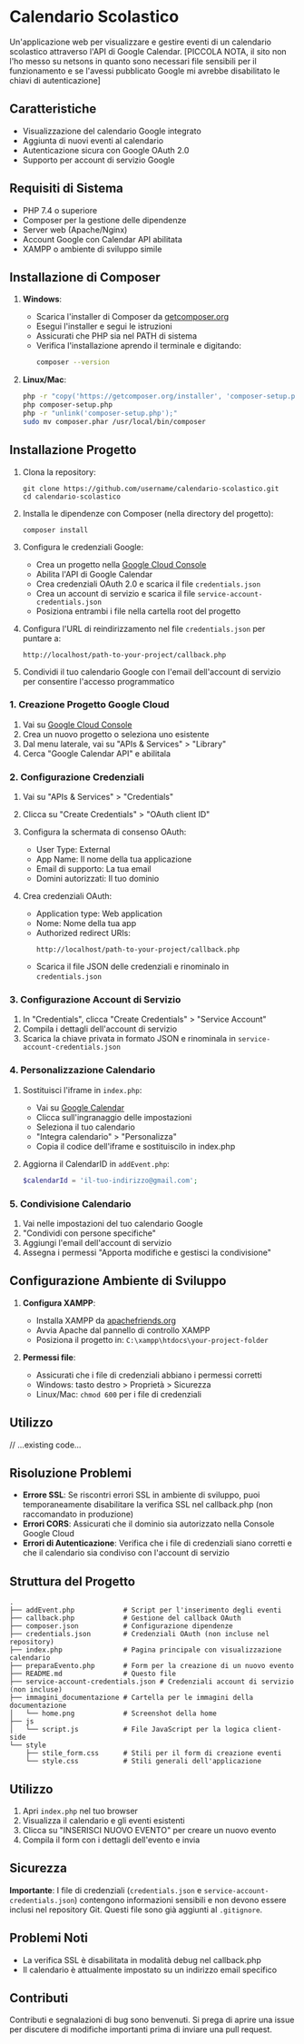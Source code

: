 # Calendario Scolastico

Un'applicazione web per visualizzare e gestire eventi di un calendario scolastico attraverso l'API di Google Calendar.
[PICCOLA NOTA, il sito non l'ho messo su netsons in quanto sono necessari file sensibili per il funzionamento e se l'avessi pubblicato Google mi avrebbe disabilitato le chiavi di autenticazione]

## Caratteristiche

- Visualizzazione del calendario Google integrato
- Aggiunta di nuovi eventi al calendario
- Autenticazione sicura con Google OAuth 2.0
- Supporto per account di servizio Google

## Requisiti di Sistema

- PHP 7.4 o superiore
- Composer per la gestione delle dipendenze
- Server web (Apache/Nginx)
- Account Google con Calendar API abilitata
- XAMPP o ambiente di sviluppo simile

## Installazione di Composer

1. **Windows**:
   - Scarica l'installer di Composer da [getcomposer.org](https://getcomposer.org/download/)
   - Esegui l'installer e segui le istruzioni
   - Assicurati che PHP sia nel PATH di sistema
   - Verifica l'installazione aprendo il terminale e digitando:
     ```bash
     composer --version
     ```

2. **Linux/Mac**:
   ```bash
   php -r "copy('https://getcomposer.org/installer', 'composer-setup.php');"
   php composer-setup.php
   php -r "unlink('composer-setup.php');"
   sudo mv composer.phar /usr/local/bin/composer
   ```

## Installazione Progetto

1. Clona la repository:
   ```
   git clone https://github.com/username/calendario-scolastico.git
   cd calendario-scolastico
   ```

2. Installa le dipendenze con Composer (nella directory del progetto):
   ```
   composer install
   ```

3. Configura le credenziali Google:
   - Crea un progetto nella [Google Cloud Console](https://console.cloud.google.com/)
   - Abilita l'API di Google Calendar
   - Crea credenziali OAuth 2.0 e scarica il file `credentials.json`
   - Crea un account di servizio e scarica il file `service-account-credentials.json`
   - Posiziona entrambi i file nella cartella root del progetto

4. Configura l'URL di reindirizzamento nel file `credentials.json` per puntare a:
   ```
   http://localhost/path-to-your-project/callback.php
   ```

5. Condividi il tuo calendario Google con l'email dell'account di servizio per consentire l'accesso programmatico


### 1. Creazione Progetto Google Cloud

1. Vai su [Google Cloud Console](https://console.cloud.google.com/)
2. Crea un nuovo progetto o seleziona uno esistente
3. Dal menu laterale, vai su "APIs & Services" > "Library"
4. Cerca "Google Calendar API" e abilitala

### 2. Configurazione Credenziali

1. Vai su "APIs & Services" > "Credentials"
2. Clicca su "Create Credentials" > "OAuth client ID"
3. Configura la schermata di consenso OAuth:
   - User Type: External
   - App Name: Il nome della tua applicazione
   - Email di supporto: La tua email
   - Domini autorizzati: Il tuo dominio

4. Crea credenziali OAuth:
   - Application type: Web application
   - Nome: Nome della tua app
   - Authorized redirect URIs: 
     ```
     http://localhost/path-to-your-project/callback.php
     ```
   - Scarica il file JSON delle credenziali e rinominalo in `credentials.json`

### 3. Configurazione Account di Servizio

1. In "Credentials", clicca "Create Credentials" > "Service Account"
2. Compila i dettagli dell'account di servizio
3. Scarica la chiave privata in formato JSON e rinominala in `service-account-credentials.json`

### 4. Personalizzazione Calendario

1. Sostituisci l'iframe in `index.php`:
   - Vai su [Google Calendar](https://calendar.google.com/)
   - Clicca sull'ingranaggio delle impostazioni
   - Seleziona il tuo calendario
   - "Integra calendario" > "Personalizza"
   - Copia il codice dell'iframe e sostituiscilo in index.php

2. Aggiorna il CalendarID in `addEvent.php`:
   ```php
   $calendarId = 'il-tuo-indirizzo@gmail.com';
   ```

### 5. Condivisione Calendario

1. Vai nelle impostazioni del tuo calendario Google
2. "Condividi con persone specifiche"
3. Aggiungi l'email dell'account di servizio
4. Assegna i permessi "Apporta modifiche e gestisci la condivisione"

## Configurazione Ambiente di Sviluppo

1. **Configura XAMPP**:
   - Installa XAMPP da [apachefriends.org](https://www.apachefriends.org/)
   - Avvia Apache dal pannello di controllo XAMPP
   - Posiziona il progetto in: `C:\xampp\htdocs\your-project-folder`

2. **Permessi file**:
   - Assicurati che i file di credenziali abbiano i permessi corretti
   - Windows: tasto destro > Proprietà > Sicurezza
   - Linux/Mac: `chmod 600` per i file di credenziali

## Utilizzo

// ...existing code...

## Risoluzione Problemi

- **Errore SSL**: Se riscontri errori SSL in ambiente di sviluppo, puoi temporaneamente disabilitare la verifica SSL nel callback.php (non raccomandato in produzione)
- **Errori CORS**: Assicurati che il dominio sia autorizzato nella Console Google Cloud
- **Errori di Autenticazione**: Verifica che i file di credenziali siano corretti e che il calendario sia condiviso con l'account di servizio


## Struttura del Progetto

```
.
├── addEvent.php            # Script per l'inserimento degli eventi
├── callback.php            # Gestione del callback OAuth
├── composer.json           # Configurazione dipendenze
├── credentials.json        # Credenziali OAuth (non incluse nel repository)
├── index.php               # Pagina principale con visualizzazione calendario
├── preparaEvento.php       # Form per la creazione di un nuovo evento
├── README.md               # Questo file
├── service-account-credentials.json # Credenziali account di servizio (non incluse)
├── immagini_documentazione # Cartella per le immagini della documentazione
│   └── home.png            # Screenshot della home
├── js
│   └── script.js           # File JavaScript per la logica client-side
└── style
    ├── stile_form.css      # Stili per il form di creazione eventi
    └── style.css           # Stili generali dell'applicazione
```

## Utilizzo

1. Apri `index.php` nel tuo browser
2. Visualizza il calendario e gli eventi esistenti
3. Clicca su "INSERISCI NUOVO EVENTO" per creare un nuovo evento
4. Compila il form con i dettagli dell'evento e invia

## Sicurezza

**Importante**: I file di credenziali (`credentials.json` e `service-account-credentials.json`) contengono informazioni sensibili e non devono essere inclusi nel repository Git. Questi file sono già aggiunti al `.gitignore`.

## Problemi Noti

- La verifica SSL è disabilitata in modalità debug nel callback.php
- Il calendario è attualmente impostato su un indirizzo email specifico


## Contributi

Contributi e segnalazioni di bug sono benvenuti. Si prega di aprire una issue per discutere di modifiche importanti prima di inviare una pull request.
